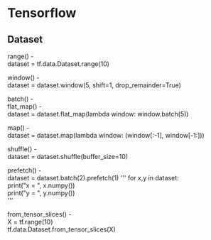 # Tensorflow

## Dataset 


range() -   
dataset = tf.data.Dataset.range(10)  
  
window() -   
dataset = dataset.window(5, shift=1, drop_remainder=True)  
  
batch() -     
flat_map() -   
dataset = dataset.flat_map(lambda window: window.batch(5))  
  
map() -   
dataset = dataset.map(lambda window: (window[:-1], window[-1:]))  
  
shuffle() -   
dataset = dataset.shuffle(buffer_size=10)  
  
prefetch() -   
dataset = dataset.batch(2).prefetch(1) 
''' 
for x,y in dataset:  
  print("x = ", x.numpy())   
  print("y = ", y.numpy())  
'''  
  
from_tensor_slices() -   
X = tf.range(10)  
tf.data.Dataset.from_tensor_slices(X)  



  

